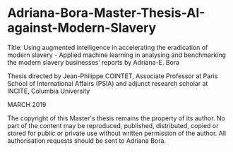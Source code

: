 # Adriana-Bora-Master-Thesis-AI-against-Modern-Slavery

Title: Using augmented intelligence in accelerating the eradication of modern slavery - Applied machine learning in analysing and benchmarking the modern slavery businesses’ reports by Adriana-E. Bora 
 
Thesis directed by Jean-Philippe COINTET, Associate Professor at Paris School of International Affairs (PSIA) and adjunct research scholar at INCITE, Columbia University 
 
MARCH 2019 

The copyright of this Master's thesis remains the property of its author. No part of the content may be reproduced, published, distributed, copied or stored for public or private use without written permission of the author. All authorisation requests should be sent to Adriana Bora.
